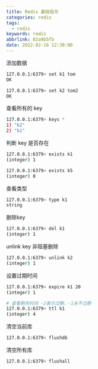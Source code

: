 ```yaml
---
title: Redis 基础指令
categories: redis
tags:
  - redis
keywords: redis
abbrlink: 82a9b5fb
date: 2022-02-16 12:30:00
---
```



添加数据

```bash
127.0.0.1:6379> set k1 tom
OK

127.0.0.1:6379> set k2 tom2
OK
```

查看所有的 key

```bash
127.0.0.1:6379> keys *
1) "k2"
2) "k1"
```

判断 key 是否存在

```bash
127.0.0.1:6379> exists k1
(integer) 1

127.0.0.1:6379> exists k5
(integer) 0
```

查看类型

```bash
127.0.0.1:6379> type k1
string
```

删除key

```bash
127.0.0.1:6379> del k1
(integer) 1
```

unlink key 非阻塞删除

```bash
127.0.0.1:6379> unlink k2
(integer) 1
```

设置过期时间

```bash
127.0.0.1:6379> expire k1 20
(integer) 1

# 查看剩余时间 -2表示过期，-1永不过期
127.0.0.1:6379> ttl k1
(integer) 4
```

清空当前库

```bash
127.0.0.1:6379> flushdb
```

清空所有库

```bash
127.0.0.1:6379> flushall
```







